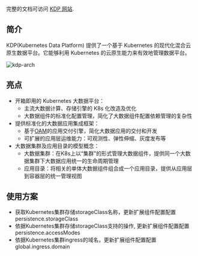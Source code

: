 
完整的文档可访问 [KDP 网站](https://linktimecloud.github.io/kubernetes-data-platform/README_zh.html).

## 简介

KDP(Kubernetes Data Platform) 提供了一个基于 Kubernetes 的现代化混合云原生数据平台。它能够利用 Kubernetes 的云原生能力来有效地管理数据平台。

![kdp-arch](https://linktime-public.oss-cn-qingdao.aliyuncs.com/linktime-homepage/kdp/kdp-archi-en.png)

## 亮点
* 开箱即用的 Kubernetes 大数据平台：
    * 主流大数据计算、存储引擎的 K8s 化改造及优化
    * 大数据组件的标准化配置管理，简化了大数据组件配置依赖管理的复杂性
* 提供标准化的大数据应用集成框架：
    * 基于[OAM](https://oam.dev/)的应用交付引擎，简化大数据应用的交付和开发
    * 可扩展的应用层运维能力：可观测性、弹性伸缩、灰度发布等
* 大数据集群及应用目录的模型概念：
    * 大数据集群：在K8s上以“集群”的形式管理大数据组件，提供同一个大数据集群下大数据应用统一的生命周期管理
    * 应用目录：将相关的单体大数据组件组合成一个应用目录，提供从应用层到容器层的统一管理视图

## 使用方案
* 获取Kubernetes集群存储storageClass名称，更新扩展组件配置配置 persistence.storageClass
* 依据Kubernetes集群存储storageClass支持的操作, 更新扩展组件配置配置persistence.accessModes
* 依据Kubernetes集群ingress的域名，更新扩展组件配置配置global.ingress.domain
